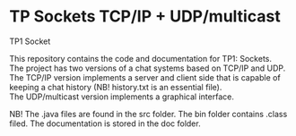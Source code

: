 # TP Sockets TCP/IP + UDP/multicast
TP1 Socket  
  
This repository contains the code and documentation for TP1: Sockets.  
The project has two versions of a chat systems based on TCP/IP and UDP.  
The TCP/IP version implements a server and client side that is capable of keeping a chat history (NB! history.txt is an essential file).  
The UDP/multicast version implements a graphical interface.  
  
NB! The .java files are found in the src folder. The bin folder contains .class filed. The documentation is stored in the doc folder.   